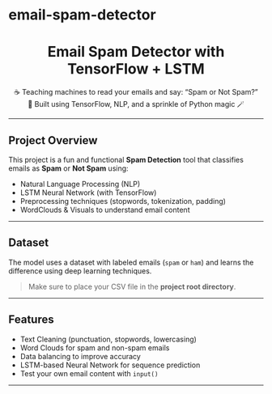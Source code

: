 ﻿# email-spam-detector
 <h1 align="center">Email Spam Detector with TensorFlow + LSTM</h1>

<p align="center">
  ☕ Teaching machines to read your emails and say: “Spam or Not Spam?”<br>
  🧠 Built using TensorFlow, NLP, and a sprinkle of Python magic 🪄
</p>

---

## Project Overview

This project is a fun and functional **Spam Detection** tool that classifies emails as **Spam** or **Not Spam** using:

- Natural Language Processing (NLP)
- LSTM Neural Network (with TensorFlow)
- Preprocessing techniques (stopwords, tokenization, padding)
- WordClouds & Visuals to understand email content

---

## Dataset

The model uses a dataset with labeled emails (`spam` or `ham`) and learns the difference using deep learning techniques.

> Make sure to place your CSV file in the **project root directory**.

---

## Features

- Text Cleaning (punctuation, stopwords, lowercasing)
- Word Clouds for spam and non-spam emails
-  Data balancing to improve accuracy
- LSTM-based Neural Network for sequence prediction
- Test your own email content with `input()`

---
